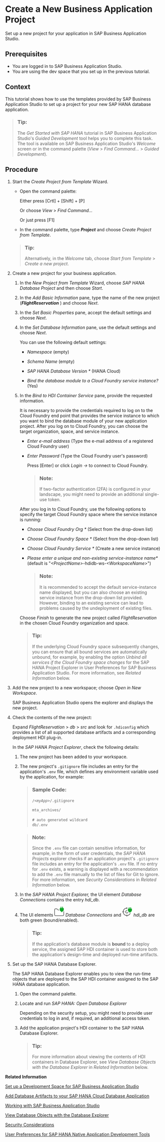 <!-- loiof42acff48e164acbb01b1ee969b1282b -->

# Create a New Business Application Project

Set up a new project for your application in SAP Business Application Studio.



<a name="loiof42acff48e164acbb01b1ee969b1282b__prereq_tql_yyh_qmb"/>

## Prerequisites

-   You are logged in to SAP Business Application Studio.
-   You are using the dev space that you set up in the previous tutorial.



## Context

This tutorial shows how to use the templates provided by SAP Business Application Studio to set up a project for your new SAP HANA database application.

> ### Tip:  
> The *Get Started with SAP HANA* tutorial in SAP Business Application Studio's *Guided Development* tool helps you to complete this task. The tool is available on SAP Business Application Studio's *Welcome* screen or in the command palette \(*View* \> *Find Command...* \> *Guided Development*\).



## Procedure

1.  Start the *Create Project from Template* Wizard.

    -   Open the command palette:

        Either press  [Crtl\] + [Shift\] + [P\]  

        Or choose *View* \> *Find Command...*

        Or just press [F1\]

    -   In the command palette, type ***Project*** and choose *Create Project from Template*.

    > ### Tip:  
    > Alternatively, in the *Welcome* tab, choose *Start from Template* \> *Create a new project*.

2.  Create a new project for your business application.

    1.  In the *New Project from Template* Wizard, choose *SAP HANA Database Project* and then choose *Start*.

    2.  In the *Add Basic Information* pane, type the name of the new project \(***FlightReservation*** \) and choose *Next*.

    3.  In the *Set Basic Properties* pane, accept the default settings and choose *Next*.

    4.  In the *Set Database Information* pane, use the default settings and choose *Next*.

        You can use the following default settings:

        -   *Namespace* \(empty\)

        -   *Schema Name* \(empty\)

        -   *SAP HANA Database Version \** \(HANA Cloud\)

        -   *Bind the database module to a Cloud Foundry service instance?* \(Yes\)


    5.  In the *Bind to HDI Container Service* pane, provide the requested information.

        It is necessary to provide the credentials required to log on to the Cloud Foundry end point that provides the service instance to which you want to bind the database module of your new application project. After you log on to Cloud Foundry, you can choose the target organization, space, and service instance.

        -   *Enter e-mail address* \(Type the e-mail address of a registered Cloud Foundry user\)
        -   *Enter Password* \(Type the Cloud Foundry user's password\)

            Press [Enter\] or click *Login -\>* to connect to Cloud Foundry.

            > ### Note:  
            > If two-factor authentication \(2FA\) is configured in your landscape, you might need to provide an additional single-use token.


        After you log in to Cloud Foundry, use the following options to specify the target Cloud Foundry space where the service instance is running:

        -   *Choose Cloud Foundry Org \** \(Select from the drop-down list\)
        -   *Choose Cloud Foundry Space \** \(Select from the drop-down list\)
        -   *Choose Cloud Foundry Service \** \(Create a new service instance\)
        -   *Please enter a unique and non-existing service-instance name\** \(default is "*<ProjectName\>*-hdidb-ws-*<WorkspaceName\>*"\)

            > ### Note:  
            > It is recommended to accept the default service-instance name displayed, but you can also choose an existing service instance from the drop-down list provided. However, binding to an existing service can lead to problems caused by the undeployment of existing files.


        Choose *Finish* to generate the new project called *FlightReservation* in the chosen Cloud Foundry organization and space.

        > ### Tip:  
        > If the underlying Cloud Foundry space subsequently changes, you can ensure that all bound services are automatically unbound, for example, by enabling the option *Unbind all services if the Cloud Foundry space changes* for the SAP HANA Project Explorer in User Preferences for SAP Business Application Studio. For more information, see *Related Information* below.


3.  Add the new project to a new workspace; choose *Open in New Workspace*.

    SAP Business Application Studio opens the explorer and displays the new project.

4.  Check the contents of the new project:

    Expand *FlightReservation* \> *db* \> *src* and look for `.hdiconfig` which provides a list of all supported database artifacts and a corresponding deployment HDI plug-in.

    In the *SAP HANA Project Explorer*, check the following details:

    1.  The new project has been added to your workspace.
    2.  The new project's `.gitignore` file includes an entry for the application's `.env` file, which defines any environment variable used by the application, for example:

        > ### Sample Code:  
        > <code>/<i class="varname">&lt;myApp&gt;</i>/.gitignore</code>
        > 
        > ```
        > mta_archives/
        > 
        > # auto generated wildcard
        > db/.env
        > ```

        > ### Note:  
        > Since the `.env` file can contain sensitive information, for example, in the form of user credentials, the *SAP HANA Projects* explorer checks if an application project's `.gitignore` file includes an entry for the application's `.env` file. If no entry for `.env` exists, a warning is displayed with a recommendation to add the `.env` file manually to the list of files for Git to ignore. For more information, see *Security Considerations* in *Related Information* below.

    3.  In the *SAP HANA Project Explorer,* the UI element *Database Connections* contains the entry *hdi\_db*.
    4.  The UI elements ![](images/BAS_icon_dataConnections_e11cd70.svg) *Database Connections* and ![](images/BAS_icon_targetContainerBound_5c18d02.svg) *hdi\_db* are both green \(bound/enabled\).

        > ### Tip:  
        > If the application's database module is **bound** to a deploy service, the assigned SAP HDI container is used to store both the application's design-time and deployed run-time artifacts.


5.  Set up the SAP HANA Database Explorer.

    The SAP HANA Database Explorer enables you to view the run-time objects that are deployed to the SAP HDI container assigned to the SAP HANA database application.

    1.  Open the command palette.

    2.  Locate and run *SAP HANA: Open Database Explorer*

        Depending on the security setup, you might need to provide user credentials to log in and, if required, an additional access token.

    3.  Add the application project's HDI container to the SAP HANA Database Explorer.

        > ### Tip:  
        > For more information about viewing the contents of HDI containers in Database Explorer, see *View Database Objects with the Database Explorer* in *Related Information* below.



**Related Information**  


[Set up a Development Space for SAP Business Application Studio](set-up-a-development-space-for-sap-business-application-studio-6697174.md "Create a development space that includes tools that enable application development.")

[Add Database Artifacts to your SAP HANA Cloud Database Application](add-database-artifacts-to-your-sap-hana-cloud-database-application-1aa9165.md "Add the underlying design-time database objects to your SAP HANA application.")

[Working with SAP Business Application Studio](working-with-sap-business-application-studio-ebd3400.md "SAP Business Application Studio provides a modular development environment for the development of business applications for SAP HANA Cloud.")

[View Database Objects with the Database Explorer](view-database-objects-with-the-database-explorer-0e5ac0b.md "Check the contents of your database with SAP HANA Database Explorer.")

[Security Considerations](security-considerations-0e96265.md "An overview of the best practices that need to be implemented for secure development.")

[User Preferences for SAP HANA Native Application Development Tools](user-preferences-for-sap-hana-native-application-development-tools-57e2fe6.md "Customize the SAP HANA Native Application project workspace by setting or modifying user preferences.")

